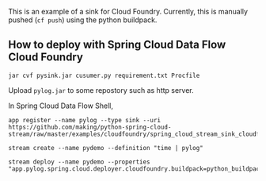 This is an example of a sink for Cloud Foundry. Currently, this is manually pushed (`cf push`) using the python buildpack.

## How to deploy with Spring Cloud Data Flow Cloud Foundry

```
jar cvf pysink.jar cusumer.py requirement.txt Procfile
```

Upload `pylog.jar` to some repostory such as http server.

In Spring Cloud Data Flow Shell,

```
app register --name pylog --type sink --uri https://github.com/making/python-spring-cloud-stream/raw/master/examples/cloudfoundry/spring_cloud_stream_sink_cloudfoundry/pylog.jar
```

```
stream create --name pydemo --definition "time | pylog"
```

```
stream deploy --name pydemo --properties "app.pylog.spring.cloud.deployer.cloudfoundry.buildpack=python_buildpack"
```


